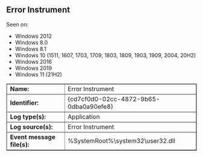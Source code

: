 ## Error Instrument

Seen on:
* Windows 2012
* Windows 8.0
* Windows 8.1
* Windows 10 (1511, 1607, 1703, 1709, 1803, 1809, 1903, 1909, 2004, 20H2)
* Windows 2016
* Windows 2019
* Windows 11 (21H2)

<table border="1" class="docutils">
  <tbody>
    <tr>
      <td><b>Name:</b></td>
      <td>Error Instrument</td>
    </tr>
    <tr>
      <td><b>Identifier:</b></td>
      <td>{cd7cf0d0-02cc-4872-9b65-0dba0a90efe8}</td>
    </tr>
    <tr>
      <td><b>Log type(s):</b></td>
      <td>Application</td>
    </tr>
    <tr>
      <td><b>Log source(s):</b></td>
      <td>Error Instrument</td>
    </tr>
    <tr>
      <td><b>Event message file(s):</b></td>
      <td>%SystemRoot%\system32\user32.dll</td>
    </tr>
  </tbody>
</table>

&nbsp;

